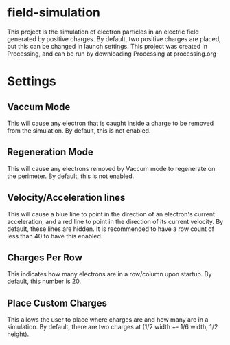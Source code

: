 # field-simulation

This project is the simulation of electron particles in an electric field generated by positive charges. By default, two positive charges are placed, but this can be changed in launch settings. This project was created in Processing, and can be run by downloading Processing at processing.org

# Settings

## Vaccum Mode
This will cause any electron that is caught inside a charge to be removed from the simulation. By default, this is not enabled.

## Regeneration Mode
This will cause any electrons removed by Vaccum mode to regenerate on the perimeter. By default, this is not enabled.

## Velocity/Acceleration lines
This will cause a blue line to point in the direction of an electron's current acceleration, and a red line to point in the direction of its current velocity. By default, these lines are hidden. It is recommended to have a row count of less than 40 to have this enabled.

## Charges Per Row
This indicates how many electrons are in a row/column upon startup. By default, this number is 20.

## Place Custom Charges
This allows the user to place where charges are and how many are in a simulation. By default, there are two charges at (1/2 width +- 1/6 width, 1/2 height).

